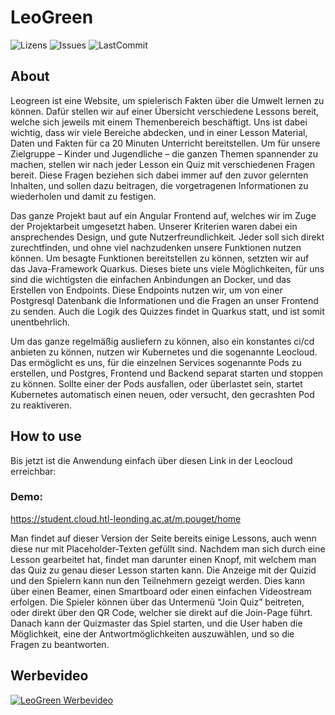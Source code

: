 # LeoGreen

![Lizens](https://img.shields.io/github/license/Zwerg93/LeoGreen)
![Issues](https://img.shields.io/github/issues/Zwerg93/LeoGreen)
![LastCommit](https://img.shields.io/github/last-commit/Zwerg93/LeoGreen)

## About

Leogreen ist eine Website, um spielerisch Fakten über die Umwelt lernen zu können. Dafür stellen wir auf einer Übersicht verschiedene Lessons bereit, welche sich jeweils mit einem Themenbereich beschäftigt. Uns ist dabei wichtig, dass wir viele Bereiche abdecken, und in einer Lesson Material, Daten und Fakten für ca 20 Minuten Unterricht bereitstellen. Um für unsere Zielgruppe – Kinder und Jugendliche – die ganzen Themen spannender zu machen, stellen wir nach jeder Lesson ein Quiz mit verschiedenen Fragen bereit. Diese Fragen beziehen sich dabei immer auf den zuvor gelernten Inhalten, und sollen dazu beitragen, die vorgetragenen Informationen zu wiederholen und damit zu festigen. 

Das ganze Projekt baut auf ein Angular Frontend auf, welches wir im Zuge der Projektarbeit umgesetzt haben. Unserer Kriterien waren dabei ein ansprechendes Design, und gute Nutzerfreundlichkeit. Jeder soll sich direkt zurechtfinden, und ohne viel nachzudenken unsere Funktionen nutzen können. Um besagte Funktionen bereitstellen zu können, setzten wir auf das Java-Framework Quarkus. Dieses biete uns viele Möglichkeiten, für uns sind die wichtigsten die einfachen Anbindungen an Docker, und das Erstellen von Endpoints. Diese Endpoints nutzen wir, um von einer Postgresql Datenbank die Informationen und die Fragen an unser Frontend zu senden. Auch die Logik des Quizzes findet in Quarkus statt, und ist somit unentbehrlich.  

Um das ganze regelmäßig ausliefern zu können, also ein konstantes ci/cd anbieten zu können, nutzen wir Kubernetes und die sogenannte Leocloud. Das ermöglicht es uns, für die einzelnen Services sogenannte Pods zu erstellen, und Postgres, Frontend und Backend separat starten und stoppen zu können. Sollte einer der Pods ausfallen, oder überlastet sein, startet Kubernetes automatisch einen neuen, oder versucht, den gecrashten Pod zu reaktiveren. 


## How to use

 

Bis jetzt ist die Anwendung einfach über diesen Link in der Leocloud erreichbar:  


### Demo: 
https://student.cloud.htl-leonding.ac.at/m.pouget/home 

Man findet auf dieser Version der Seite bereits einige Lessons, auch wenn diese nur mit Placeholder-Texten gefüllt sind. Nachdem man sich durch eine Lesson gearbeitet hat, findet man darunter einen Knopf, mit welchem man das Quiz zu genau dieser Lesson starten kann. Die Anzeige mit der Quizid und den Spielern kann nun den Teilnehmern gezeigt werden. Dies kann über einen Beamer, einen Smartboard oder einen einfachen Videostream erfolgen. Die Spieler können über das Untermenü “Join Quiz” beitreten, oder direkt über den QR Code, welcher sie direkt auf die Join-Page führt. Danach kann der Quizmaster das Spiel starten, und die User haben die Möglichkeit, eine der Antwortmöglichkeiten auszuwählen, und so die Fragen zu beantworten. 


## Werbevideo
[![LeoGreen Werbevideo](https://i3.ytimg.com/vi/zc5xqdta6o4/maxresdefault.jpg)](https://youtu.be/zc5xqdta6o4)

